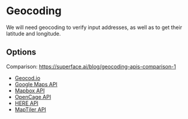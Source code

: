 # Geocoding

We will need geocoding to verify input addresses, as well as to get their latitude and longitude.

## Options

Comparison: https://superface.ai/blog/geocoding-apis-comparison-1

- [Geocod.io](https://geocod.io/)
- [Google Maps API](https://developers.google.com/maps/documentation/geocoding/overview)
- [Mapbox API](https://docs.mapbox.com/api/search/)
- [OpenCage API](https://opencagedata.com/api)
- [HERE API](https://developer.here.com/documentation/geocoding-search-api/dev_guide/topics/introduction.html)
- [MapTiler API](https://docs.maptiler.com/geocoding/introduction/)
